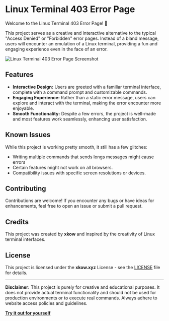 # Linux Terminal 403 Error Page

Welcome to the Linux Terminal 403 Error Page! 🚀

This project serves as a creative and interactive alternative to the typical "Access Denied" or "Forbidden" error pages. Instead of a bland message, users will encounter an emulation of a Linux terminal, providing a fun and engaging experience even in the face of an error.

![Linux Terminal 403 Error Page Screenshot](https://i.imgur.com/GFhcFGT.png)

## Features

- **Interactive Design:** Users are greeted with a familiar terminal interface, complete with a command prompt and customizable commands.
- **Engaging Experience:** Rather than a static error message, users can explore and interact with the terminal, making the error encounter more enjoyable.
- **Smooth Functionality:** Despite a few errors, the project is well-made and most features work seamlessly, enhancing user satisfaction.

## Known Issues

While this project is working pretty smooth, it still has a few glitches:

- Writing multiple commands that sends longs messages might cause errors
- Certain features might not work on all browsers.
- Compatibility issues with specific screen resolutions or devices.

## Contributing

Contributions are welcome! If you encounter any bugs or have ideas for enhancements, feel free to open an issue or submit a pull request.

## Credits

This project was created by **xkow** and inspired by the creativity of Linux terminal interfaces.

## License

This project is licensed under the **xkow.xyz** License - see the [LICENSE](LICENSE) file for details.

---

**Disclaimer:** This project is purely for creative and educational purposes. It does not provide actual terminal functionality and should not be used for production environments or to execute real commands. Always adhere to website access policies and guidelines.

[**Try it out for yourself**](https://xkow.xyz/error/index.html)
